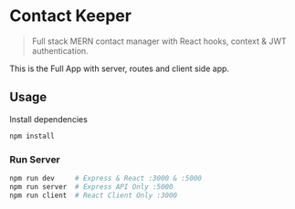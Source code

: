# Contact Keeper

> Full stack MERN contact manager with React hooks, context & JWT authentication.

This is the Full App with server, routes and client side app.

## Usage

Install dependencies

```bash
npm install
```

### Run Server

```bash
npm run dev     # Express & React :3000 & :5000
npm run server  # Express API Only :5000
npm run client  # React Client Only :3000
```
